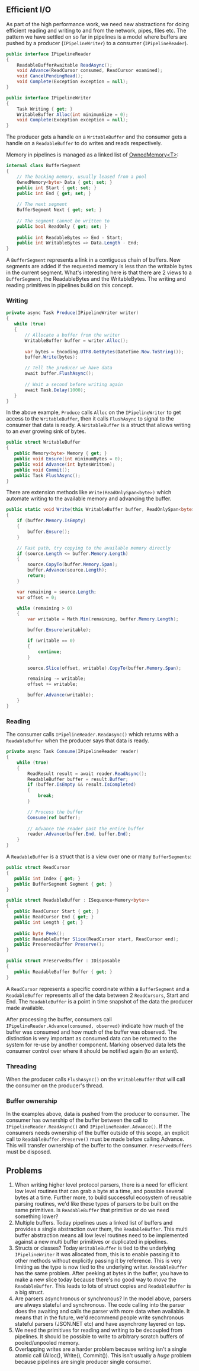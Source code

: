 ## Efficient I/O

As part of the high performance work, we need new abstractions for doing efficient reading and writing to and from the network, pipes, files etc. The pattern we have settled on
so far in pipelines is a model where buffers are pushed by a producer (`IPipelineWriter`) to a consumer (`IPipelineReader`).

```C#
public interface IPipelineReader
{
    ReadableBufferAwaitable ReadAsync();
    void Advance(ReadCursor consumed, ReadCursor examined);
    void CancelPendingRead();
    void Complete(Exception exception = null);
}
```

```C#
public interface IPipelineWriter
{
    Task Writing { get; }
    WritableBuffer Alloc(int minimumSize = 0);
    void Complete(Exception exception = null);
}
```

The producer gets a handle on a `WritableBuffer` and the consumer gets a handle on a `ReadableBuffer` to do writes and reads respectively. 

Memory in pipelines is managed as a linked list of [OwnedMemory\<T\>](https://github.com/dotnet/corefxlab/blob/master/docs/specs/memory.md):

```C#
internal class BufferSegment
{
    // The backing memory, usually leased from a pool
    OwnedMemory<byte> Data { get; set; }
    public int Start { get; set; }
    public int End { get; set; }
    
    // The next segment
    BufferSegment Next { get; set; }
    
    // The segment cannot be written to
    public bool ReadOnly { get; set; }
    
    public int ReadableBytes => End - Start;
    public int WritableBytes => Data.Length - End;
}
```

A `BufferSegment` represents a link in a contiguous chain of buffers. New segments are added if the requested memory is less than the writable bytes in the current segment. What's interesting here is that there are 2 views to a `BufferSegment`, the ReadableBytes and the WritableBytes. The writing and reading primitives in pipelines build on this concept.

### Writing

```C#
private async Task Produce(IPipelineWriter writer)
{
   while (true)
   {
       // Allocate a buffer from the writer
       WritableBuffer buffer = writer.Alloc();
       
       var bytes = Encoding.UTF8.GetBytes(DateTime.Now.ToString());
       buffer.Write(bytes);

       // Tell the producer we have data
       await buffer.FlushAsync();
       
       // Wait a second before writing again
       await Task.Delay(1000);
   }
}
```

In the above example, `Produce` calls `Alloc` on the `IPipelineWriter` to get access to the `WritableBuffer`, then it calls `FlushAsync` to signal to the consumer that data is ready. A `WritableBuffer` is a struct that allows writing to an *ever* growing sink of bytes.

```C#
public struct WritableBuffer
{
   public Memory<byte> Memory { get; }
   public void Ensure(int minimumBytes = 0);
   public void Advance(int bytesWritten);
   public void Commit();
   public Task FlushAsync();
}
```

There are extension methods like `Write(ReadOnlySpan<byte>)` which automate writing to the available memory and advancing the buffer.

```C#
public static void Write(this WritableBuffer buffer, ReadOnlySpan<byte> source)
{
    if (buffer.Memory.IsEmpty)
    {
        buffer.Ensure();
    }

    // Fast path, try copying to the available memory directly
    if (source.Length <= buffer.Memory.Length)
    {
        source.CopyTo(buffer.Memory.Span);
        buffer.Advance(source.Length);
        return;
    }

    var remaining = source.Length;
    var offset = 0;

    while (remaining > 0)
    {
        var writable = Math.Min(remaining, buffer.Memory.Length);

        buffer.Ensure(writable);

        if (writable == 0)
        {
            continue;
        }

        source.Slice(offset, writable).CopyTo(buffer.Memory.Span);

        remaining -= writable;
        offset += writable;

        buffer.Advance(writable);
    }
}
```

### Reading

The consumer calls `IPipelineReader.ReadAsync()` which returns with a `ReadableBuffer` when the producer says that data is ready. 

```C#
private async Task Consume(IPipelineReader reader)
{
    while (true)
    {
        ReadResult result = await reader.ReadAsync();
        ReadableBuffer buffer = result.Buffer;
        if (buffer.IsEmpty && result.IsCompleted)
        {
            break;
        }

        // Process the buffer
        Consume(ref buffer);
        
        // Advance the reader past the entire buffer
        reader.Advance(buffer.End, buffer.End);
    }
}
```

A `ReadableBuffer` is a struct that is a view over one or many `BufferSegments`:

```C#
public struct ReadCursor
{
   public int Index { get; }
   public BufferSegment Segment { get; }
}

public struct ReadableBuffer : ISequence<Memory<byte>>
{
   public ReadCursor Start { get; }
   public ReadCursor End { get; }
   public int Length { get; }
   
   public byte Peek();
   public ReadableBuffer Slice(ReadCursor start, ReadCursor end);
   public PreservedBuffer Preserve();
}

public struct PreservedBuffer : IDisposable
{
   public ReadableBuffer Buffer { get; }
}
```

A `ReadCursor` represents a specific coordinate within a `BufferSegment` and a `ReadableBuffer` represents all of the data between 2 `ReadCursors`, Start and End. The `ReadableBuffer` is a point in time snapshot of the data the producer made available. 

After processing the buffer, consumers call `IPipelineReader.Advance(consumed, observed)` indicate how much of the buffer was consumed and how much of the buffer was observed. The distinction is very important as consumed data can be returned to the system for re-use by another component. Marking observed data lets the consumer control over where it should be notified again (to an extent). 

### Threading

When the producer calls `FlushAsync()` on the `WritableBuffer` that will call the consumer on the producer's thread.

### Buffer ownership

In the examples above, data is pushed from the producer to consumer. The consumer has ownership of the buffer between the call to `IPipelineReader.ReadAsync()` and `IPipelineReader.Advance()`. If the consumers needs ownership of the buffer outside of this scope, an explicit call to `ReadableBuffer.Preserve()` must be made before calling Advance. This will transfer ownership of the buffer to the consumer. `PreservedBuffers` must be disposed.

## Problems
1. When writing higher level protocol parsers, there is a need for efficient low level routines that can grab a byte at a time, and possible several bytes at a time. Further more, to build successful ecosystem of reusable parsing routines, we'd like these types of parsers to be built on the same primitives. Is `ReadableBuffer` that primitive or do we need something lower? 
2. Multiple buffers. Today pipelines uses a linked list of buffers and provides a single abstraction over them, the `ReadableBuffer`. This multi buffer abstraction means all low level routines need to be implemented against a new multi buffer primitives or duplicated in pipelines.
3. Structs or classes? Today `WritableBuffer` is tied to the underlying `IPipelineWriter` it was allocated from, this is to enable passing it to other methods without explicitly passing it by reference. This is very limiting as the type is now tied to the underlying writer. `ReadableBuffer` has the same problem. After peeking at bytes in the buffer, you have to make a new slice today because there's no good way to *move* the `ReadableBuffer`. This leads to lots of struct copies and `ReadableBuffer` is a big struct.
4. Are parsers asynchronous or synchronous? In the model above, parsers are always stateful and synchronous. The code calling into the parser does the awaiting and calls the parser with more data when available. It means that in the future, we'd recommend people write synchronous stateful parsers (JSON.NET etc) and have asynchrony layered on top.
5. We need the primitives for reading and writing to be decoupled from pipelines. It should be possible to write to arbitrary scratch buffers of pooled/unpooled memory.
6. Overlapping writes are a harder problem because writing isn't a single atomic call (Alloc(), Write(), Commit()). This isn't usually a *huge* problem because pipelines are single producer single consumer.
